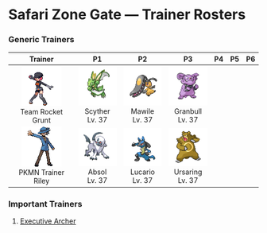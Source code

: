 # Safari Zone Gate — Trainer Rosters

### Generic Trainers

| Trainer | P1 | P2 | P3 | P4 | P5 | P6 |
|:-------:|:--:|:--:|:--:|:--:|:--:|:--:|
| ![Team Rocket Grunt](../../assets/trainers/rocket_grunt.png "Team Rocket Grunt")<br>Team Rocket Grunt | ![Scyther](../../assets/sprites/scyther/front.gif "It slashes through grass with its sharp scythes, moving too fast for the human eye to track.")<br>Scyther<br>Lv. 37 | ![Mawile](../../assets/sprites/mawile/front.gif "It chomps with its gaping mouth. Its huge jaws are actually steel horns that have been transformed.")<br>Mawile<br>Lv. 37 | ![Granbull](../../assets/sprites/granbull/front.gif "It is actually timid and easily spooked. If attacked, it flails about to fend off its attacker.")<br>Granbull<br>Lv. 37 |
| ![PKMN Trainer Riley](../../assets/important_trainers/riley.png "PKMN Trainer Riley")<br>PKMN Trainer Riley | ![Absol](../../assets/sprites/absol/front.gif "It has the ability to foretell natural disasters. Its life span is over a hundred years.")<br>Absol<br>Lv. 37 | ![Lucario](../../assets/sprites/lucario/front.gif "It’s said that no foe can remain invisible to LUCARIO, since it can detect auras. Even foes it could not otherwise see.")<br>Lucario<br>Lv. 37 | ![Ursaring](../../assets/sprites/ursaring/front.gif "Although it is a good climber, it prefers to snap trees with its forelegs and eat fallen berries.")<br>Ursaring<br>Lv. 37 |


### Important Trainers

1. [Executive Archer](important_trainers.md#executive-archer)
